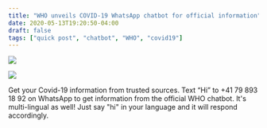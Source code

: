 ```yaml
---
title: "WHO unveils COVID-19 WhatsApp chatbot for official information"
date: 2020-05-13T19:20:50-04:00
draft: false
tags: ["quick post", "chatbot", "WHO", "covid19"]
---
```


![](/images/QP-2020-05-13-001.png)

![](/images/QP-2020-05-13-002.png)

Get your Covid-19 information from trusted sources. Text “Hi” to +41 79 893 18 92 on WhatsApp to get information from the official WHO chatbot. It's multi-lingual as well! Just say "hi" in your language and it will respond accordingly.
